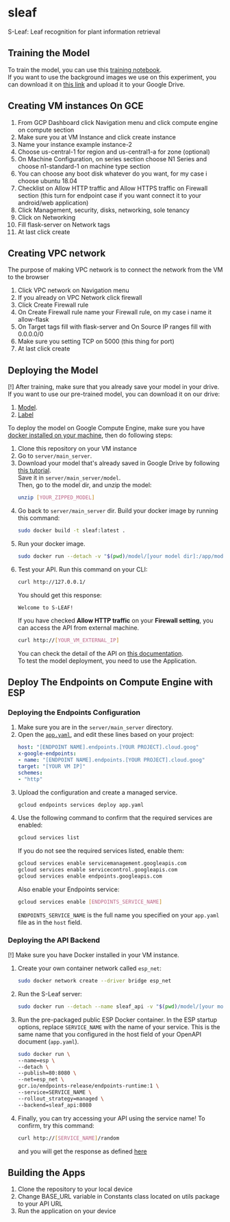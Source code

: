 # sleaf
S-Leaf: Leaf recognition for plant information retrieval

## Training the Model
To train the model, you can use this [training notebook](ML/training/Training.ipynb).</br>
If you want to use the background images we use on this experiment, you can download it on [this link](https://drive.google.com/file/d/1K8Hvf6wJtrlG9iczYZsow_s7UO5oZ1D4/view?usp=sharing) and upload it to your Google Drive.

## Creating VM instances On GCE
1. From GCP Dashboard click Navigation menu and click compute engine on compute section
2. Make sure you at VM Instance and click create instance
3. Name your instance example instance-2
4. Choose us-central-1 for region and us-central1-a for zone (optional) 
5. On Machine Configuration, on series section choose N1 Series and choose n1-standard-1 on machine type section
6. You can choose any boot disk whatever do you want, for my case i choose ubuntu 18.04
7. Checklist on Allow HTTP traffic and Allow HTTPS traffic on Firewall section (this turn for endpoint case if you want connect it to your android/web application)
8. Click Management, security, disks, networking, sole tenancy
9. Click on Networking
10. Fill flask-server on Network tags
11. At last click create

## Creating VPC network 
The purpose of making VPC network is to connect the network from the VM to the browser
1. Click VPC network on Navigation menu
2. If you already on VPC Network click firewall
3. Click Create Firewall rule
4. On Create Firewall rule name your Firewall rule, on my case i name it allow-flask
5. On Target tags fill with flask-server and On Source IP ranges fill with 0.0.0.0/0
6. Make sure you setting TCP on 5000 (this thing for port)
7. At last click create

## Deploying the Model
[!] After training, make sure that you already save your model in your drive.</br>
If you want to use our pre-trained model, you can download it on our drive:
1. [Model](https://drive.google.com/file/d/1uAap0Hb_ogwAXMGeVJVUjHO-QvQpXs4e/view?usp=sharing).
1. [Label](https://drive.google.com/file/d/1-K-tpanQIdtBaZUbhyAg7V1b3XgFVGnJ/view?usp=sharing)

To deploy the model on Google Compute Engine, make sure you have [docker installed on your machine](https://docs.docker.com/engine/install/ubuntu/), then do following steps:
1. Clone this repository on your VM instance
1. Go to ```server/main_server```.
1. Download your model that's already saved in Google Drive by following [this tutorial](https://medium.com/@acpanjan/download-google-drive-files-using-wget-3c2c025a8b99). </br>
    Save it in ```server/main_server/model```.</br>
    Then, go to the model dir, and unzip the model:
    ```bash
    unzip [YOUR_ZIPPED_MODEL]
    ```
1. Go back to ```server/main_server``` dir. Build your docker image by running this command:
    ```bash
    sudo docker build -t sleaf:latest .
    ```
1. Run your docker image.
    ```bash
    sudo docker run --detach -v "$(pwd)/model/[your model dir]:/app/model/custom_bgmodify" -p 80:8080 sleaf:latest
    ```
1. Test your API. Run this command on your CLI:
    ```bash
    curl http://127.0.0.1/
    ```
    You should get this response:
    ```
    Welcome to S-LEAF!
    ```
    If you have checked **Allow HTTP traffic** on your **Firewall setting**, you can access the API from external machine.
    ```bash
    curl http://[YOUR_VM_EXTERNAL_IP]
    ```
    You can check the detail of the API on [this documentation](server/main_server/README.md). </br>
    To test the model deployment, you need to use the Application.

## Deploy The Endpoints on Compute Engine with ESP
### Deploying the Endpoints Configuration
1. Make sure you are in the ```server/main_server``` directory.
1. Open the [```app.yaml```](server/main_server/app.yaml), and edit these lines based on your project:
    ```yaml
    host: "[ENDPOINT NAME].endpoints.[YOUR PROJECT].cloud.goog"
    x-google-endpoints:
    - name: "[ENDPOINT NAME].endpoints.[YOUR PROJECT].cloud.goog"
    target: "[YOUR VM IP]"
    schemes:
    - "http"
    ```
1. Upload the configuration and create a managed service.
    ```bash
    gcloud endpoints services deploy app.yaml
    ```
1. Use the following command to confirm that the required services are enabled:
    ```bash
    gcloud services list
    ```
    If you do not see the required services listed, enable them:
    ```bash
    gcloud services enable servicemanagement.googleapis.com
    gcloud services enable servicecontrol.googleapis.com
    gcloud services enable endpoints.googleapis.com
    ```
    Also enable your Endpoints service:
    ```bash
    gcloud services enable [ENDPOINTS_SERVICE_NAME]
    ```
    ```ENDPOINTS_SERVICE_NAME``` is the full name you specified on your ```app.yaml``` file as in the ```host``` field.

### Deploying the API Backend
[!] Make sure you have Docker installed in your VM instance.
1. Create your own container network called ```esp_net```:
    ```bash
    sudo docker network create --driver bridge esp_net
    ```
1. Run the S-Leaf server:
    ```bash
    sudo docker run --detach --name sleaf_api -v "$(pwd)/model/[your model dir]:/app/model/custom_bgmodify" sleaf:latest
    ```
1. Run the pre-packaged public ESP Docker container. In the ESP startup options, replace ```SERVICE_NAME``` with the name of your service. This is the same name that you configured in the host field of your OpenAPI document (```app.yaml```).
    ```bash
    sudo docker run \
    --name=esp \
    --detach \
    --publish=80:8080 \
    --net=esp_net \
    gcr.io/endpoints-release/endpoints-runtime:1 \
    --service=SERVICE_NAME \
    --rollout_strategy=managed \
    --backend=sleaf_api:8080
    ```
1. Finally, you can try accessing your API using the service name!
    To confirm, try this command:
    ```bash
    curl http://[SERVICE_NAME]/random
    ```
    and you will get the response as defined [here](server/main_server/README.md)

## Building the Apps
1. Clone the repository to your local device
2. Change BASE_URL variable in Constants class located on utils package to your API URL
3. Run the application on your device 
